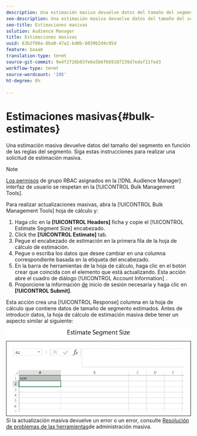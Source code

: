 ```yaml
---
description: Una estimación masiva devuelve datos del tamaño del segmento en función de las reglas del segmento. Siga estas instrucciones para realizar una solicitud de estimación masiva.
seo-description: Una estimación masiva devuelve datos del tamaño del segmento en función de las reglas del segmento. Siga estas instrucciones para realizar una solicitud de estimación masiva.
seo-title: Estimaciones masivas
solution: Audience Manager
title: Estimaciones masivas
uuid: 63b2f06a-8ba0-47a2-bd0b-8039b2d4c95d
feature: baaam
translation-type: tm+mt
source-git-commit: 9e4f2f26b83fe6e5b6f669107239d7edaf11fed3
workflow-type: tm+mt
source-wordcount: '195'
ht-degree: 0%

---
```



# Estimaciones masivas{#bulk-estimates}

Una estimación masiva devuelve datos del tamaño del segmento en función de las reglas del segmento. Siga estas instrucciones para realizar una solicitud de estimación masiva.

<!-- 

t_bulk_estimates.xml

 -->

>[!NOTE]
>
>[Los permisos](../../features/administration/administration-overview.md) de grupo RBAC asignados en la [!DNL Audience Manager] interfaz de usuario se respetan en la [!UICONTROL Bulk Management Tools].

Para realizar actualizaciones masivas, abra la [!UICONTROL Bulk Management Tools] hoja de cálculo y:

1. Haga clic en la **[!UICONTROL Headers]** ficha y copie el [!UICONTROL Estimate Segment Size] encabezado.
2. Click the **[!UICONTROL Estimate]** tab.
3. Pegue el encabezado de estimación en la primera fila de la hoja de cálculo de estimación.
4. Pegue o escriba los datos que desee cambiar en una columna correspondiente basada en la etiqueta del encabezado.
5. En la barra de herramientas de la hoja de cálculo, haga clic en el botón crear que coincida con el elemento que está actualizando.
Esta acción abre el cuadro de diálogo [!UICONTROL Account Information] .
6. Proporcione la información [de](../../reference/bulk-management-tools/bulk-management-intro.md#auth-reqs) inicio de sesión necesaria y haga clic en **[!UICONTROL Submit]**.

Esta acción crea una [!UICONTROL Response] columna en la hoja de cálculo que contiene datos de tamaño de segmento estimados. Antes de introducir datos, la hoja de cálculo de estimación masiva debe tener un aspecto similar al siguiente:

![](assets/estimate.png)
Si la actualización masiva devuelve un error o un error, consulte [Resolución de problemas de las herramientas](../../reference/bulk-management-tools/bulk-troubleshooting.md)de administración masiva.

